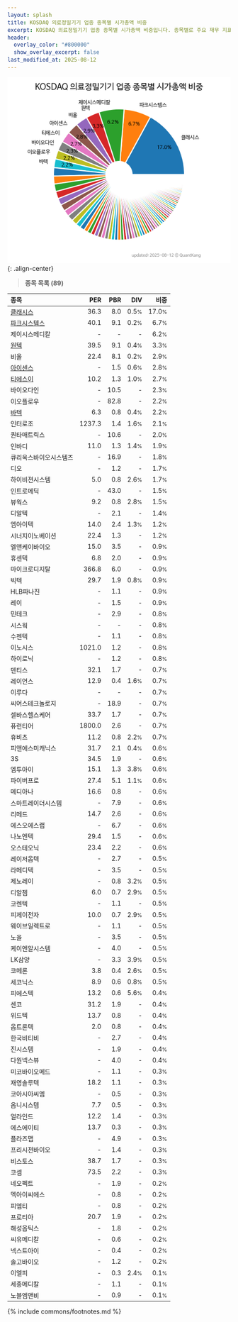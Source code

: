 ```yaml
---
layout: splash
title: KOSDAQ 의료정밀기기 업종 종목별 시가총액 비중
excerpt: KOSDAQ 의료정밀기기 업종 종목별 시가총액 비중입니다. 종목별로 주요 재무 지표를 함께 표시합니다.
header:
  overlay_color: "#800000"
  show_overlay_excerpt: false
last_modified_at: 2025-08-12
---
```



![KOSDAQ 의료정밀기기 업종 종목별 시가총액 비중](/stats/sector/images/kosdaq_업종_의료정밀기기_종목.png){: .align-center}


> **종목 목록 (89)**<a id="list"></a>

| **종목** | **PER** | **PBR** | **DIV** | **비중** |
| :------- | ------: | ------: | ------: | -------: |
| [클래시스](/214150/) | 36.3 | 8.0 | 0.5<small>%</small> | 17.0<small>%</small> |
| [파크시스템스](/140860/) | 40.1 | 9.1 | 0.2<small>%</small> | 6.7<small>%</small> |
| 제이시스메디칼 | - | - | - | 6.2<small>%</small> |
| [원텍](/336570/) | 39.5 | 9.1 | 0.4<small>%</small> | 3.3<small>%</small> |
| 비올 | 22.4 | 8.1 | 0.2<small>%</small> | 2.9<small>%</small> |
| [아이센스](/099190/) | - | 1.5 | 0.6<small>%</small> | 2.8<small>%</small> |
| [티에스이](/131290/) | 10.2 | 1.3 | 1.0<small>%</small> | 2.7<small>%</small> |
| 바이오다인 | - | 10.5 | - | 2.3<small>%</small> |
| 이오플로우 | - | 82.8 | - | 2.2<small>%</small> |
| [바텍](/043150/) | 6.3 | 0.8 | 0.4<small>%</small> | 2.2<small>%</small> |
| 인터로조 | 1237.3 | 1.4 | 1.6<small>%</small> | 2.1<small>%</small> |
| 퀀타매트릭스 | - | 10.6 | - | 2.0<small>%</small> |
| 인바디 | 11.0 | 1.3 | 1.4<small>%</small> | 1.9<small>%</small> |
| 큐리옥스바이오시스템즈 | - | 16.9 | - | 1.8<small>%</small> |
| 디오 | - | 1.2 | - | 1.7<small>%</small> |
| 하이비젼시스템 | 5.0 | 0.8 | 2.6<small>%</small> | 1.7<small>%</small> |
| 인트로메딕 | - | 43.0 | - | 1.5<small>%</small> |
| 뷰웍스 | 9.2 | 0.8 | 2.8<small>%</small> | 1.5<small>%</small> |
| 디알텍 | - | 2.1 | - | 1.4<small>%</small> |
| 엠아이텍 | 14.0 | 2.4 | 1.3<small>%</small> | 1.2<small>%</small> |
| 시너지이노베이션 | 22.4 | 1.3 | - | 1.2<small>%</small> |
| 엘앤케이바이오 | 15.0 | 3.5 | - | 0.9<small>%</small> |
| 휴센텍 | 6.8 | 2.0 | - | 0.9<small>%</small> |
| 마이크로디지탈 | 366.8 | 6.0 | - | 0.9<small>%</small> |
| 빅텍 | 29.7 | 1.9 | 0.8<small>%</small> | 0.9<small>%</small> |
| HLB파나진 | - | 1.1 | - | 0.9<small>%</small> |
| 레이 | - | 1.5 | - | 0.9<small>%</small> |
| 민테크 | - | 2.9 | - | 0.8<small>%</small> |
| 시스웍 | - | - | - | 0.8<small>%</small> |
| 수젠텍 | - | 1.1 | - | 0.8<small>%</small> |
| 이노시스 | 1021.0 | 1.2 | - | 0.8<small>%</small> |
| 하이로닉 | - | 1.2 | - | 0.8<small>%</small> |
| 덴티스 | 32.1 | 1.7 | - | 0.7<small>%</small> |
| 레이언스 | 12.9 | 0.4 | 1.6<small>%</small> | 0.7<small>%</small> |
| 이루다 | - | - | - | 0.7<small>%</small> |
| 씨어스테크놀로지 | - | 18.9 | - | 0.7<small>%</small> |
| 셀바스헬스케어 | 33.7 | 1.7 | - | 0.7<small>%</small> |
| 퓨런티어 | 1800.0 | 2.6 | - | 0.7<small>%</small> |
| 휴비츠 | 11.2 | 0.8 | 2.2<small>%</small> | 0.7<small>%</small> |
| 피앤에스미캐닉스 | 31.7 | 2.1 | 0.4<small>%</small> | 0.6<small>%</small> |
| 3S | 34.5 | 1.9 | - | 0.6<small>%</small> |
| 엠투아이 | 15.1 | 1.3 | 3.8<small>%</small> | 0.6<small>%</small> |
| 파이버프로 | 27.4 | 5.1 | 1.1<small>%</small> | 0.6<small>%</small> |
| 메디아나 | 16.6 | 0.8 | - | 0.6<small>%</small> |
| 스마트레이더시스템 | - | 7.9 | - | 0.6<small>%</small> |
| 리메드 | 14.7 | 2.6 | - | 0.6<small>%</small> |
| 에스오에스랩 | - | 6.7 | - | 0.6<small>%</small> |
| 나노엔텍 | 29.4 | 1.5 | - | 0.6<small>%</small> |
| 오스테오닉 | 23.4 | 2.2 | - | 0.6<small>%</small> |
| 레이저옵텍 | - | 2.7 | - | 0.5<small>%</small> |
| 라메디텍 | - | 3.5 | - | 0.5<small>%</small> |
| 제노레이 | - | 0.8 | 3.2<small>%</small> | 0.5<small>%</small> |
| 디알젬 | 6.0 | 0.7 | 2.9<small>%</small> | 0.5<small>%</small> |
| 코렌텍 | - | 1.1 | - | 0.5<small>%</small> |
| 피제이전자 | 10.0 | 0.7 | 2.9<small>%</small> | 0.5<small>%</small> |
| 웨이브일렉트로 | - | 1.1 | - | 0.5<small>%</small> |
| 노을 | - | 3.5 | - | 0.5<small>%</small> |
| 케이엔알시스템 | - | 4.0 | - | 0.5<small>%</small> |
| LK삼양 | - | 3.3 | 3.9<small>%</small> | 0.5<small>%</small> |
| 코메론 | 3.8 | 0.4 | 2.6<small>%</small> | 0.5<small>%</small> |
| 세코닉스 | 8.9 | 0.6 | 0.8<small>%</small> | 0.5<small>%</small> |
| 피에스텍 | 13.2 | 0.6 | 5.6<small>%</small> | 0.4<small>%</small> |
| 센코 | 31.2 | 1.9 | - | 0.4<small>%</small> |
| 위드텍 | 13.7 | 0.8 | - | 0.4<small>%</small> |
| 옵트론텍 | 2.0 | 0.8 | - | 0.4<small>%</small> |
| 한국비티비 | - | 2.7 | - | 0.4<small>%</small> |
| 진시스템 | - | 1.9 | - | 0.4<small>%</small> |
| 다원넥스뷰 | - | 4.0 | - | 0.4<small>%</small> |
| 미코바이오메드 | - | 1.1 | - | 0.3<small>%</small> |
| 재영솔루텍 | 18.2 | 1.1 | - | 0.3<small>%</small> |
| 코아시아씨엠 | - | 0.5 | - | 0.3<small>%</small> |
| 옴니시스템 | 7.7 | 0.5 | - | 0.3<small>%</small> |
| 얼라인드 | 12.2 | 1.4 | - | 0.3<small>%</small> |
| 에스에이티 | 13.7 | 0.3 | - | 0.3<small>%</small> |
| 플라즈맵 | - | 4.9 | - | 0.3<small>%</small> |
| 프리시젼바이오 | - | 1.4 | - | 0.3<small>%</small> |
| 비스토스 | 38.7 | 1.7 | - | 0.3<small>%</small> |
| 코셈 | 73.5 | 2.2 | - | 0.3<small>%</small> |
| 네오펙트 | - | 1.9 | - | 0.2<small>%</small> |
| 멕아이씨에스 | - | 0.8 | - | 0.2<small>%</small> |
| 피엠티 | - | 0.8 | - | 0.2<small>%</small> |
| 프로티아 | 20.7 | 1.9 | - | 0.2<small>%</small> |
| 해성옵틱스 | - | 1.8 | - | 0.2<small>%</small> |
| 씨유메디칼 | - | 0.6 | - | 0.2<small>%</small> |
| 넥스트아이 | - | 0.4 | - | 0.2<small>%</small> |
| 솔고바이오 | - | 1.2 | - | 0.2<small>%</small> |
| 이엘피 | - | 0.3 | 2.4<small>%</small> | 0.1<small>%</small> |
| 세종메디칼 | - | 1.1 | - | 0.1<small>%</small> |
| 노블엠앤비 | - | 0.9 | - | 0.1<small>%</small> |

{% include commons/footnotes.md %}